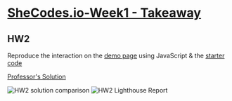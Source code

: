 # [SheCodes.io-Week1 - Takeaway](https://dionnenoellabarretto.github.io/shecodes.io-week12/)

## HW2

Reproduce the interaction on the [demo page](https://www.shecodes.io/demos/javascript) using JavaScript & the [starter code](https://gist.github.com/matthieua/7947403b259cf9ecd1b73da0298edfad)


[Professor's Solution]()

![HW2 solution comparison](./assets/HW1.png)
![HW2 Lighthouse Report](./assets/HW1_LighthouseReport.png)
